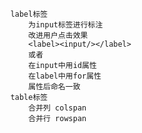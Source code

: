         label标签
            为input标签进行标注
            改进用户点击效果
            <label><input/></label>
            或者
            在input中用id属性 
            在label中用for属性
            属性后命名一致
        table标签
            合并列 colspan
            合并行 rowspan